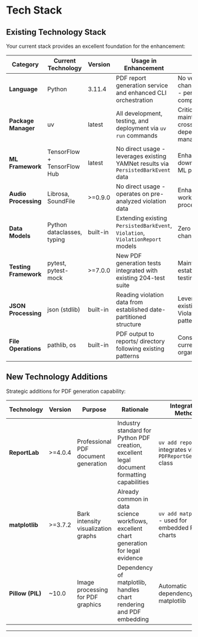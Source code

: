 # Tech Stack

## Existing Technology Stack

Your current stack provides an excellent foundation for the enhancement:

| Category | Current Technology | Version | Usage in Enhancement | Notes |
|----------|-------------------|---------|---------------------|--------|
| **Language** | Python | 3.11.4 | PDF report generation service and enhanced CLI orchestration | No version change required - perfect compatibility |
| **Package Manager** | uv | latest | All development, testing, and deployment via `uv run` commands | Critical for maintaining cross-platform dependency management |
| **ML Framework** | TensorFlow + TensorFlow Hub | latest | No direct usage - leverages existing YAMNet results via `PersistedBarkEvent` data | Enhancement is downstream of ML processing |
| **Audio Processing** | Librosa, SoundFile | >=0.9.0 | No direct usage - operates on pre-analyzed violation data | Enhancement works with post-processed results |
| **Data Models** | Python dataclasses, typing | built-in | Extending existing `PersistedBarkEvent`, `Violation`, `ViolationReport` models | Zero model changes required |
| **Testing Framework** | pytest, pytest-mock | >=7.0.0 | New PDF generation tests integrated with existing 204-test suite | Maintains established testing patterns |
| **JSON Processing** | json (stdlib) | built-in | Reading violation data from established date-partitioned structure | Leverages existing ViolationDatabase patterns |
| **File Operations** | pathlib, os | built-in | PDF output to reports/ directory following existing patterns | Consistent with current file organization |

## New Technology Additions

Strategic additions for PDF generation capability:

| Technology | Version | Purpose | Rationale | Integration Method |
|------------|---------|---------|-----------|-------------------|
| **ReportLab** | >=4.0.4 | Professional PDF document generation | Industry standard for Python PDF creation, excellent legal document formatting capabilities | `uv add reportlab` - integrates via new `PDFReportGenerator` class |
| **matplotlib** | >=3.7.2 | Bark intensity visualization graphs | Already common in data science workflows, excellent chart generation for legal evidence | `uv add matplotlib` - used for embedded PDF charts |
| **Pillow (PIL)** | ~10.0 | Image processing for PDF graphics | Dependency of matplotlib, handles chart rendering and PDF embedding | Automatic dependency of matplotlib |

---
